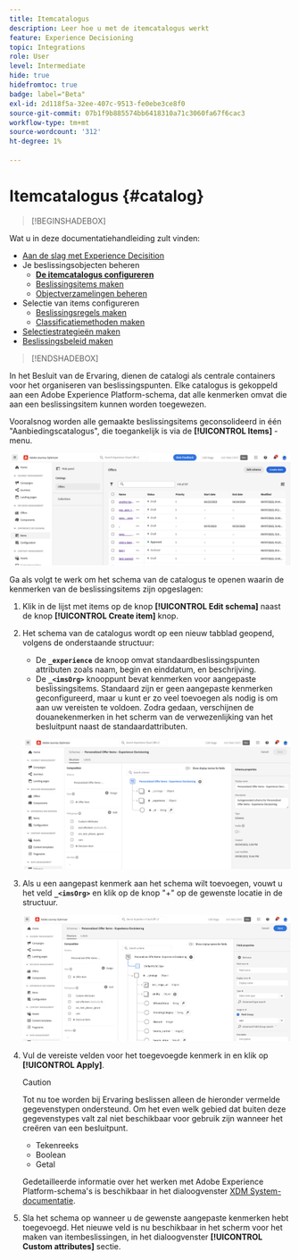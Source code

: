 ```yaml
---
title: Itemcatalogus
description: Leer hoe u met de itemcatalogus werkt
feature: Experience Decisioning
topic: Integrations
role: User
level: Intermediate
hide: true
hidefromtoc: true
badge: label="Beta"
exl-id: 2d118f5a-32ee-407c-9513-fe0ebe3ce8f0
source-git-commit: 07b1f9b885574bb6418310a71c3060fa67f6cac3
workflow-type: tm+mt
source-wordcount: '312'
ht-degree: 1%

---
```


# Itemcatalogus {#catalog}

>[!BEGINSHADEBOX]

Wat u in deze documentatiehandleiding zult vinden:

* [Aan de slag met Experience Decisition](gs-experience-decisioning.md)
* Je beslissingsobjecten beheren
   * **[De itemcatalogus configureren](catalogs.md)**
   * [Beslissingsitems maken](items.md)
   * [Objectverzamelingen beheren](collections.md)
* Selectie van items configureren
   * [Beslissingsregels maken](rules.md)
   * [Classificatiemethoden maken](ranking.md)
* [Selectiestrategieën maken](selection-strategies.md)
* [Beslissingsbeleid maken](create-decision.md)

>[!ENDSHADEBOX]

In het Besluit van de Ervaring, dienen de catalogi als centrale containers voor het organiseren van beslissingspunten. Elke catalogus is gekoppeld aan een Adobe Experience Platform-schema, dat alle kenmerken omvat die aan een beslissingsitem kunnen worden toegewezen.

Vooralsnog worden alle gemaakte beslissingsitems geconsolideerd in één &quot;Aanbiedingscatalogus&quot;, die toegankelijk is via de **[!UICONTROL Items]** -menu.

![](assets/catalogs-list.png)

Ga als volgt te werk om het schema van de catalogus te openen waarin de kenmerken van de beslissingsitems zijn opgeslagen:

1. Klik in de lijst met items op de knop **[!UICONTROL Edit schema]** naast de knop **[!UICONTROL Create item]** knop.

1. Het schema van de catalogus wordt op een nieuw tabblad geopend, volgens de onderstaande structuur:

   * De **`_experience`** de knoop omvat standaardbeslissingspunten attributen zoals naam, begin en einddatum, en beschrijving.
   * De **`_<imsOrg>`** knooppunt bevat kenmerken voor aangepaste beslissingsitems. Standaard zijn er geen aangepaste kenmerken geconfigureerd, maar u kunt er zo veel toevoegen als nodig is om aan uw vereisten te voldoen. Zodra gedaan, verschijnen de douanekenmerken in het scherm van de verwezenlijking van het besluitpunt naast de standaardattributen.

   ![](assets/catalogs-schema.png)

1. Als u een aangepast kenmerk aan het schema wilt toevoegen, vouwt u het veld **`_<imsOrg>`** en klik op de knop &quot;+&quot; op de gewenste locatie in de structuur.

   ![](assets/catalogs-add.png)

1. Vul de vereiste velden voor het toegevoegde kenmerk in en klik op **[!UICONTROL Apply]**.

   >[!CAUTION]
   >
   >Tot nu toe worden bij Ervaring beslissen alleen de hieronder vermelde gegevenstypen ondersteund. Om het even welk gebied dat buiten deze gegevenstypes valt zal niet beschikbaar voor gebruik zijn wanneer het creëren van een besluitpunt.
   >* Tekenreeks
   >* Boolean
   >* Getal

   Gedetailleerde informatie over het werken met Adobe Experience Platform-schema&#39;s is beschikbaar in het dialoogvenster [XDM System-documentatie](https://experienceleague.adobe.com/docs/experience-platform/xdm/ui/overview.html).

1. Sla het schema op wanneer u de gewenste aangepaste kenmerken hebt toegevoegd. Het nieuwe veld is nu beschikbaar in het scherm voor het maken van itembeslissingen, in het dialoogvenster **[!UICONTROL Custom attributes]** sectie.
